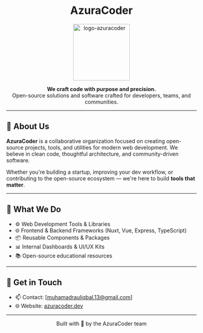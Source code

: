 <h1 align="center">AzuraCoder</h1>

<p align="center">
  <img width="150" alt="logo-azuracoder" src="https://github.com/user-attachments/assets/d468bc2a-c2d2-4fd1-906e-7780d5f91ddb" />
</p>

<p align="center">
  <b>We craft code with purpose and precision.</b><br/>
  Open-source solutions and software crafted for developers, teams, and communities.
</p>

---

## 🌟 About Us

**AzuraCoder** is a collaborative organization focused on creating open-source projects, tools, and utilities for modern web development. We believe in clean code, thoughtful architecture, and community-driven software.

Whether you're building a startup, improving your dev workflow, or contributing to the open-source ecosystem — we're here to build **tools that matter**.

---

## 🚀 What We Do

- ⚙️ Web Development Tools & Libraries  
- 🌐 Frontend & Backend Frameworks (Nuxt, Vue, Express, TypeScript)  
- 📦 Reusable Components & Packages  
- 📊 Internal Dashboards & UI/UX Kits  
- 📚 Open-source educational resources

---

## 💬 Get in Touch

- 📫 Contact: [muhamadrauliqbal.13@gmail.com]  
- 🌐 Website: [azuracoder.dev](https://azuracoder.vercel.dev)

---

<p align="center">
  Built with 💙 by the AzuraCoder team
</p>
